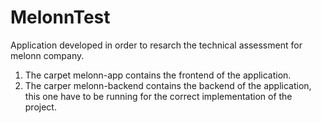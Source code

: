 # MelonnTest
Application developed in order to resarch the technical assessment for melonn company. 

1. The carpet melonn-app contains the frontend of the application.
2. The carper melonn-backend contains the backend of the application, this one have to be running for the correct implementation of the project.
